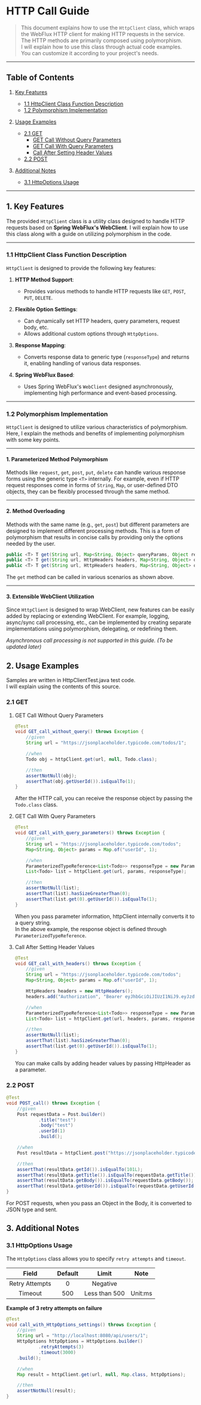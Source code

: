 # HTTP Call Guide
> This document explains how to use the `HttpClient` class, which wraps the WebFlux HTTP client for making HTTP requests in the service.   
> The HTTP methods are primarily composed using polymorphism.  
> I will explain how to use this class through actual code examples.  
> You can customize it according to your project's needs.

---

## Table of Contents

1. [Key Features](#1-key-features)  
   - [1.1 HttpClient Class Function Description](#11-httpclient-class-function-description)  
   - [1.2 Polymorphism Implementation](#12-polymorphism-implementation)

2. [Usage Examples](#2-usage-examples)  
   - [2.1 GET](#21-get)
     - [GET Call Without Query Parameters](#1-get-call-without-query-parameters)
     - [GET Call With Query Parameters](#2-get-call-with-query-parameters)
     - [Call After Setting Header Values](#3-call-after-setting-header-values)
   - [2.2 POST](#22-post)

3. [Additional Notes](#3-additional-notes) 
   - [3.1 HttpOptions Usage](#31-httpoptions-usage) 
---

## 1. Key Features
The provided `HttpClient` class is a utility class designed to handle HTTP requests based on **Spring WebFlux's WebClient**. I will explain how to use this class along with a guide on utilizing polymorphism in the code.

---

### **1.1 HttpClient Class Function Description**
`HttpClient` is designed to provide the following key features:

1. **HTTP Method Support**:
    - Provides various methods to handle HTTP requests like `GET`, `POST`, `PUT`, `DELETE`.

2. **Flexible Option Settings**:
    - Can dynamically set HTTP headers, query parameters, request body, etc.
    - Allows additional custom options through `HttpOptions`.

3. **Response Mapping**:
    - Converts response data to generic type (`responseType`) and returns it, enabling handling of various data responses.

4. **Spring WebFlux Based**:
    - Uses Spring WebFlux's `WebClient` designed asynchronously, implementing high performance and event-based processing.

---

### **1.2 Polymorphism Implementation**
`HttpClient` is designed to utilize various characteristics of polymorphism. Here, I explain the methods and benefits of implementing polymorphism with some key points.

---

#### 1. **Parameterized Method Polymorphism**
Methods like `request`, `get`, `post`, `put`, `delete` can handle various response forms using the generic type `<T>` internally.
For example, even if HTTP request responses come in forms of `String`, `Map`, or user-defined DTO objects, they can be flexibly processed through the same method.

---

#### 2. **Method Overloading**
Methods with the same name (e.g., `get`, `post`) but different parameters are designed to implement different processing methods. This is a form of polymorphism that results in concise calls by providing only the options needed by the user.

```java
public <T> T get(String url, Map<String, Object> queryParams, Object responseType);
public <T> T get(String url, HttpHeaders headers, Map<String, Object> queryParams, Object responseType);
public <T> T get(String url, HttpHeaders headers, Map<String, Object> queryParams, Object responseType, HttpOptions options);
```

The `get` method can be called in various scenarios as shown above.

---

#### 3. **Extensible WebClient Utilization**
Since `HttpClient` is designed to wrap WebClient, new features can be easily added by replacing or extending WebClient.
For example, logging, async/sync call processing, etc., can be implemented by creating separate implementations using polymorphism, delegating, or redefining them.

_Asynchronous call processing is not supported in this guide. (To be updated later)_

## 2. Usage Examples
Samples are written in HttpClientTest.java test code.  
I will explain using the contents of this source.

### 2.1 GET 
1. GET Call Without Query Parameters
    ```java
    @Test
    void GET_call_without_query() throws Exception {
        //given
        String url = "https://jsonplaceholder.typicode.com/todos/1";
    
        //when
        Todo obj = httpClient.get(url, null, Todo.class);
    
        //then
        assertNotNull(obj);
        assertThat(obj.getUserId()).isEqualTo(1);
    }
    ```
    After the HTTP call, you can receive the response object by passing the `Todo.class` class.

2. GET Call With Query Parameters
    ```java
    @Test
    void GET_call_with_query_parameters() throws Exception {
        //given
        String url = "https://jsonplaceholder.typicode.com/todos";
        Map<String, Object> params = Map.of("userId", 1);
    
        //when
        ParameterizedTypeReference<List<Todo>> responseType = new ParameterizedTypeReference<>() {};
        List<Todo> list = httpClient.get(url, params, responseType);
    
        //then
        assertNotNull(list);
        assertThat(list).hasSizeGreaterThan(0);
        assertThat(list.get(0).getUserId()).isEqualTo(1);
    }
    ```
    When you pass parameter information, httpClient internally converts it to a query string.  
    In the above example, the response object is defined through `ParameterizedTypeReference`.

3. Call After Setting Header Values
   ```java
   @Test
   void GET_call_with_headers() throws Exception {
       //given
       String url = "https://jsonplaceholder.typicode.com/todos";
       Map<String, Object> params = Map.of("userId", 1);

       HttpHeaders headers = new HttpHeaders();
       headers.add("Authorization", "Bearer eyJhbGciOiJIUzI1NiJ9.eyJzdWIiOiJ0ZXN0QGdtYWlsLmNvbSIsInVpZCI6InRlc3RAZ21haWwuY29tIiwicm9sZSI6IlVTRVIiLCJlbWFpbCI6InRlc3RAZ21haWwuY29tIiwidXNlcm5hbWUiOiLthYzsiqTtirgiLCJpYXQiOjE3Mzk1MDYxMzEsImV4cCI6MTczOTUwNzkzMX0.bt_XWKvYigydSj69RAKals6fhU9aaKdRbjTLZbDYgMI");
   
       //when
       ParameterizedTypeReference<List<Todo>> responseType = new ParameterizedTypeReference<>() {};
       List<Todo> list = httpClient.get(url, headers, params, responseType);

       //then
       assertNotNull(list);
       assertThat(list).hasSizeGreaterThan(0);
       assertThat(list.get(0).getUserId()).isEqualTo(1);
   }
   ```
   You can make calls by adding header values by passing HttpHeader as a parameter.

### 2.2 POST
   ```java
   @Test
   void POST_call() throws Exception {
       //given
       Post requestData = Post.builder()
               .title("test")
               .body("test")
               .userId(1)
               .build();
   
       //when
       Post resultData = httpClient.post("https://jsonplaceholder.typicode.com/posts", requestData, Post.class);
   
       //then
       assertThat(resultData.getId()).isEqualTo(101L);
       assertThat(resultData.getTitle()).isEqualTo(requestData.getTitle());
       assertThat(resultData.getBody()).isEqualTo(requestData.getBody());
       assertThat(resultData.getUserId()).isEqualTo(requestData.getUserId());
   }
   ```
   For POST requests, when you pass an Object in the Body, it is converted to JSON type and sent.

## 3. Additional Notes
### 3.1 HttpOptions Usage
The `HttpOptions` class allows you to specify `retry attempts` and `timeout`.

|  Field   | Default |  Limit   |  Note   |
|:-----:|:---:|:------:|:-----:|
| Retry Attempts |  0  |  Negative   |       |
| Timeout  | 500 | Less than 500 | Unit:ms |

**Example of 3 retry attempts on failure** 
   ```java
   @Test
   void call_with_HttpOptions_settings() throws Exception {
       //given
       String url = "http://localhost:8080/api/users/1";
       HttpOptions httpOptions = HttpOptions.builder()
               .retryAttempts(3)
               .timeout(3000)
       .build();
   
       //when
       Map result = httpClient.get(url, null, Map.class, httpOptions);
   
       //then
       assertNotNull(result);
   }
   ``` 
